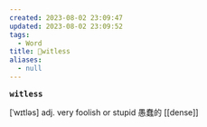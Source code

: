 ```yaml
---
created: 2023-08-02 23:09:47
updated: 2023-08-02 23:09:52
tags:
  - Word
title: 📖witless
aliases:
  - null
---
```


<pre><strong>witless</strong></pre>
[ˈwɪtləs]
adj. very foolish or stupid 愚蠢的
[[dense]]
